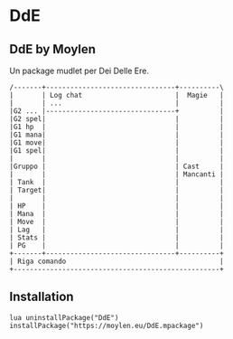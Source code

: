 # DdE

## DdE by Moylen

Un package mudlet per Dei Delle Ere.

    /-------+--------------------------------+----------\
    |       | Log chat                       |  Magie   |
    |       | ...                            |          |
    |G2 ... |--------------------------------+          |
    |G2 spel|                                |          |
    |G1 hp  |                                |          |
    |G1 mana|                                |          |
    |G1 move|                                |          |
    |G1 spel|                                |          |
    |       |                                |          |
    |Gruppo |                                | Cast     |
    |       |                                | Mancanti |
    | Tank  |                                |          |
    | Target|                                |          |
    |       |                                |          |
    | HP    |                                |          |
    | Mana  |                                |          |
    | Move  |                                |          |
    | Lag   |                                |          |
    | Stats |                                |          |
    | PG    |                                |          |
    +-------+--------------------------------+----------+
    | Riga comando                                      |
    +---------------------------------------------------+

## Installation

    lua uninstallPackage("DdE") installPackage("https://moylen.eu/DdE.mpackage")
